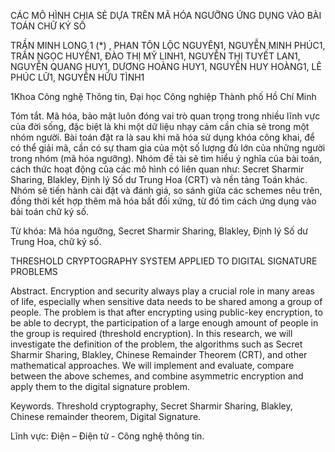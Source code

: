 CÁC MÔ HÌNH CHIA SẺ DỰA TRÊN MÃ HÓA NGƯỠNG ỨNG DỤNG VÀO BÀI TOÁN CHỮ KÝ SỐ

TRẦN MINH LONG 1 (*) , PHAN TÔN LỘC NGUYÊN1, NGUYỄN MINH PHÚC1, TRẦN NGỌC HUYỀN1, ĐÀO THỊ MỸ LINH1, NGUYỄN THỊ TUYẾT LAN1, NGUYỄN QUANG HUY1, 
DƯƠNG HOÀNG HUY1, NGUYỄN HUY HOÀNG1, LÊ PHÚC LỮ1, NGUYỄN HỮU TÌNH1

1Khoa Công nghệ Thông tin, Đại học Công nghiệp Thành phố Hồ Chí Minh

Tóm tắt. Mã hóa, bảo mật luôn đóng vai trò quan trọng trong nhiều lĩnh vực của đời sống, đặc biệt là khi một dữ liệu nhạy cảm cần chia sẻ trong một nhóm người. Bài toán đặt ra là sau khi mã hóa sử dụng khóa công khai, để có thể giải mã, cần có sự tham gia của một số lượng đủ lớn của những người trong nhóm (mã hóa ngưỡng). Nhóm đề tài sẽ tìm hiểu ý nghĩa của bài toán, cách thức hoạt động của các mô hình có liên quan như: Secret Sharmir Sharing, Blakley, Định lý Số dư Trung Hoa (CRT) và nền tảng Toán khác. Nhóm sẽ tiến hành cài đặt và đánh giá, so sánh giữa các schemes nêu trên, đồng thời kết hợp thêm mã hóa bất đối xứng, từ đó tìm cách ứng dụng vào bài toán chữ ký số.

Từ khóa: Mã hóa ngưỡng, Secret Sharmir Sharing, Blakley, Định lý Số dư Trung Hoa, chữ ký số.

THRESHOLD CRYPTOGRAPHY SYSTEM APPLIED TO 
DIGITAL SIGNATURE PROBLEMS 

Abstract. Encryption and security always play a crucial role in many areas of life, especially when sensitive data needs to be shared among a group of people. The problem is that after encrypting using public-key encryption, to be able to decrypt, the participation of a large enough amount of people in the group is required (threshold encryption). In this research, we will investigate the definition of the problem, the algorithms such as Secret Sharmir Sharing, Blakley, Chinese Remainder Theorem (CRT), and other mathematical approaches. We will implement and evaluate, compare between the above schemes, and combine asymmetric encryption and apply them to the digital signature problem.

Keywords. Threshold cryptography, Secret Sharmir Sharing, Blakley, Chinese remainder theorem, Digital Signature.

Lĩnh vực: Điện – Điện tử - Công nghệ thông tin.
